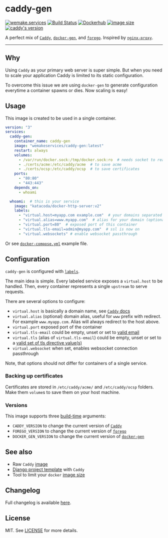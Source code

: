 # caddy-gen

[![wemake.services](https://img.shields.io/badge/-wemake.services-green.svg?label=%20&logo=data%3Aimage%2Fpng%3Bbase64%2CiVBORw0KGgoAAAANSUhEUgAAABAAAAAQCAMAAAAoLQ9TAAAABGdBTUEAALGPC%2FxhBQAAAAFzUkdCAK7OHOkAAAAbUExURQAAAAAAAAAAAAAAAAAAAAAAAAAAAAAAAP%2F%2F%2F5TvxDIAAAAIdFJOUwAjRA8xXANAL%2Bv0SAAAADNJREFUGNNjYCAIOJjRBdBFWMkVQeGzcHAwksJnAPPZGOGAASzPzAEHEGVsLExQwE7YswCb7AFZSF3bbAAAAABJRU5ErkJggg%3D%3D)](https://wemake.services)
[![Build Status](https://travis-ci.org/wemake-services/caddy-gen.svg?branch=master)](https://travis-ci.org/wemake-services/caddy-gen)
[![Dockerhub](https://img.shields.io/docker/pulls/wemakeservices/caddy-gen.svg)](https://hub.docker.com/r/wemakeservices/caddy-gen/)
[![image size](https://images.microbadger.com/badges/image/wemakeservices/caddy-gen.svg)](https://microbadger.com/images/wemakeservices/caddy-gen)
[![caddy's version](https://img.shields.io/badge/version-0.10.12-blue.svg)](https://github.com/mholt/caddy/tree/v0.10.12)

A perfect mix of [`Caddy`](https://github.com/mholt/caddy), [`docker-gen`](https://github.com/jwilder/docker-gen), and [`forego`](https://github.com/jwilder/forego). Inspired by [`nginx-proxy`](https://github.com/jwilder/nginx-proxy).

---


## Why

Using `Caddy` as your primary web server is super simple.
But when you need to scale your application Caddy is limited to its static configuration.

To overcome this issue we are using `docker-gen` to generate configuration everytime a container spawns or dies.
Now scaling is easy!


## Usage

This image is created to be used in a single container.

```yaml
version: "3"
services:
  caddy-gen:
    container_name: caddy-gen
    image: "wemakeservices/caddy-gen:latest"
    restart: always
    volumes:
      - /var/run/docker.sock:/tmp/docker.sock:ro  # needs socket to read events
      - ./certs/acme:/etc/caddy/acme  # to save acme
      - ./certs/ocsp:/etc/caddy/ocsp  # to save certificates
    ports:
      - "80:80"
      - "443:443"
    depends_on:
      - whoami

  whoami:  # this is your service
    image: "katacoda/docker-http-server:v2"
    labels:
      - "virtual.host=myapp.com example.com"  # your domains separated with a space
      - "virtual.alias=www.myapp.com"  # alias for your domain (optional)
      - "virtual.port=80"  # exposed port of this container
      - "virtual.tls-email=admin@myapp.com"  # ssl is now on
      - "virtual.websockets" # enable websocket passthrough
```

Or see [`docker-compose.yml`](https://github.com/wemake-services/caddy-gen/blob/master/docker-compose.yml) example file.


## Configuration

`caddy-gen` is configured with [`labels`](https://docs.docker.com/engine/userguide/labels-custom-metadata/).

The main idea is simple.
Every labeled service exposes a `virtual.host` to be handled.
Then, every container represents a single `upstream` to serve requests.

There are several options to configure:
- `virtual.host` is basically a domain name, see [`Caddy` docs](https://caddyserver.com/docs/proxy)
- `virtual.alias` (optional) domain alias, useful for `www` prefix with redirect. For example `www.myapp.com`. Alias will always redirect to the host above.
- `virtual.port` exposed port of the container
- `virtual.tls-email` could be empty, unset or set to [valid email](https://caddyserver.com/docs/tls)
- `virtual.tls` (alias of `virtual.tls-email`) could be empty, unset or set to a [valid set of tls directive value(s)](https://caddyserver.com/docs/tls)
- `virtual.websocket` when set, enables websocket connection passthrough

Note, that options should not differ for containers of a single service.

### Backing up certificates

Certificates are stored in `/etc/caddy/acme/` and `/etc/caddy/ocsp` folders.
Make them `volume`s to save them on your host machine.

### Versions

This image supports three [build-time](https://docs.docker.com/engine/reference/commandline/build/#set-build-time-variables-build-arg) arguments:

- `CADDY_VERSION` to change the current version of [`Caddy`](https://github.com/mholt/caddy/releases)
- `FOREGO_VERSION` to change the current version of [`forego`](https://github.com/jwilder/forego/releases)
- `DOCKER_GEN_VERSION` to change the current version of [`docker-gen`](https://github.com/jwilder/docker-gen/releases)


## See also

- Raw `Caddy` [image](https://github.com/wemake-services/caddy-docker)
- [Django project template](https://github.com/wemake-services/wemake-django-template) with `Caddy`
- Tool to limit your `docker` [image size](https://github.com/wemake-services/docker-image-size-limit)


## Changelog

Full changelog is available [here](https://github.com/wemake-services/caddy-gen/blob/master/CHANGELOG.md).


## License

MIT. See [LICENSE](https://github.com/wemake-services/caddy-gen/blob/master/LICENSE) for more details.
